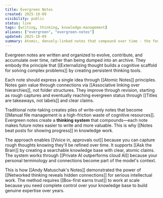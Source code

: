 ```yaml
---
title: Evergreen Notes
created: 2025-10-09
visibility: public
status: live
tags: [writing, thinking, knowledge-management]
aliases: ["evergreen", "evergreen-notes"]
updated: 2025-10-09
summary: Atomic, densely-linked notes that compound over time - the foundation of personal knowledge management.
---
```


Evergreen notes are written and organized to evolve, contribute, and accumulate over time, rather than being dumped into an archive. They embody the principle that [[Externalizing thought builds a cognitive scaffold for solving complex problems]] by creating persistent thinking tools.

Each note should express a single idea through [[Atomic Notes]] principles. Notes gain value through connections via [[Associative linking over hierarchies]], not folder structures. They improve through revision, starting as rough captures and eventually reaching evergreen status through [[Titles are takeaways, not labels]] and clear claims.

Traditional note-taking creates piles of write-only notes that become [[Manual file management is a high-friction waste of cognitive resources]]. Evergreen notes create a **thinking system** that compounds—each note makes future notes easier to write and more valuable. This is why [[Notes beat posts for showing progress]] in knowledge work.

The approach enables [[Voice in, approvals out]] because you can capture rough thoughts knowing they'll be refined over time. It supports [[Ask the Brain]] by creating a searchable knowledge base with clear, atomic claims. The system works through [[Private AI outperforms cloud AI]] because your personal terminology and connections become part of the model's context.

This is how [[Andy Matuschak's Notes]] demonstrated the power of [[Networked thinking reveals hidden connections]] for serious intellectual work. The method requires [[Box-first earns trust]] to work at scale because you need complete control over your knowledge base to build genuine expertise over years.


